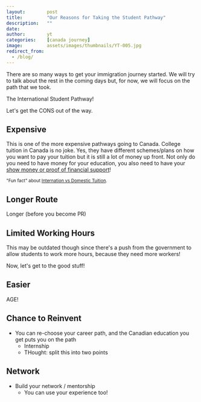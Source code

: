 ```yaml
---
layout:        post
title:         "Our Reasons for Taking the Student Pathway"
description:   ""
date:          
author:        yt
categories:    [canada journey]
image:         assets/images/thumbnails/YT-005.jpg
redirect_from:
  - /blog/
---
```


There are so many ways to get your immigration journey started. We will try to talk about the rest in the coming days but, for now, we will focus on the path that we took. 

The International Student Pathway!

Let's get the CONS out of the way.

## Expensive

This is  one of the more expensive pathways going to Canada. College tuition in Canada is no joke. Yes, they have different schemes/plans on how you want to pay your tuition but it is still a lot of money up front. Not only do you need to have money for your education, you also need to have your [show money or proof of financial support](/2022-09-25-how-to-apply-for-a-student-visa-in-canada#proof-of-financial-support)! 

<small>"Fun fact" about [Internation vs Domestic Tuition](https://www.centennialcollege.ca/international-education/tuition-and-fees/international-vs-domestic-tuition).</small>

## Longer Route

Longer (before you become PR)

## Limited Working Hours 

This may be outdated though since there's a push from the government to allow students to work more hours, because they need more workers!



Now, let's get to the good stuff!

## Easier

AGE!

## Chance to Reinvent

-   You can re-choose your career path, and the Canadian education you get puts you on the path
    -   Internship
    -   THought: split this into two points

## Network

-   Build your network / mentorship
    -   You can use your experience too!


